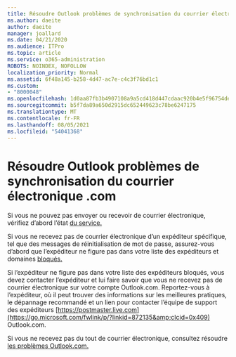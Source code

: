 ```yaml
---
title: Résoudre Outlook problèmes de synchronisation du courrier électronique .com
ms.author: daeite
author: daeite
manager: joallard
ms.date: 04/21/2020
ms.audience: ITPro
ms.topic: article
ms.service: o365-administration
ROBOTS: NOINDEX, NOFOLLOW
localization_priority: Normal
ms.assetid: 6f48a145-b258-4d47-ac7e-c4c3f76bd1c1
ms.custom:
- "8000048"
ms.openlocfilehash: 1d0aa87fb3b4907108a9a5cd418d447cdaac920b4e5f96754dec2d0bd354b92d
ms.sourcegitcommit: b5f7da89a650d2915dc652449623c78be6247175
ms.translationtype: MT
ms.contentlocale: fr-FR
ms.lasthandoff: 08/05/2021
ms.locfileid: "54041368"
---
```

# <a name="fix-outlookcom-email-sync-issues"></a>Résoudre Outlook problèmes de synchronisation du courrier électronique .com

Si vous ne pouvez pas envoyer ou recevoir de courrier électronique, vérifiez d’abord l’état [du service.](https://go.microsoft.com/fwlink/p/?linkid=837482&amp;clcid=0x409)
  
Si vous ne recevez pas de courrier électronique d’un expéditeur spécifique, tel que des messages de réinitialisation de mot de passe, assurez-vous d’abord que l’expéditeur ne figure pas dans votre liste des expéditeurs et domaines [bloqués.](https://outlook.live.com/mail/options/mail/junkEmail/blockedSendersAndDomains)
  
Si l’expéditeur ne figure pas dans votre liste des expéditeurs bloqués, vous devez contacter l’expéditeur et lui faire savoir que vous ne recevez pas de courrier électronique sur votre compte Outlook.com. Reportez-vous à l’expéditeur, où il peut trouver des informations sur les meilleures pratiques, le dépannage recommandé et un lien pour contacter l’équipe de support des expéditeurs [https://postmaster.live.com](https://go.microsoft.com/fwlink/p/?linkid=872135&amp;clcid=0x409) Outlook.com.
  
Si vous ne recevez pas du tout de courrier électronique, consultez résoudre [les problèmes Outlook.com.](https://support.office.com/article/d39e3341-8d79-4bf1-b3c7-ded602233642?wt.mc_id=Office_Outlook_com_Alchemy)